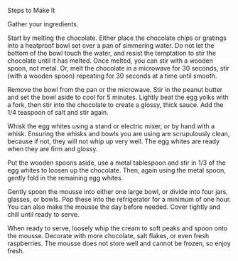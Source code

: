 Steps to Make It



Gather your ingredients.


Start by melting the chocolate. Either place the chocolate chips or gratings into a heatproof bowl set over a pan of simmering water. Do not let the bottom of the bowl touch the water, and resist the temptation to stir the chocolate until it has melted. Once melted, you can stir with a wooden spoon, not metal. Or, melt the chocolate in a microwave for 30 seconds, stir (with a wooden spoon) repeating for 30 seconds at a time until smooth. 


Remove the bowl from the pan or the microwave. Stir in the peanut butter and set the bowl aside to cool for 5 minutes. Lightly beat the egg yolks with a fork, then stir into the chocolate to create a glossy, thick sauce. Add the 1/4 teaspoon of salt and stir again. 


Whisk the egg whites using a stand or electric mixer, or by hand with a whisk. Ensuring the whisks and bowls you are using are scrupulously clean, because if not, they will not whip up very well. The egg whites are ready when they are firm and glossy. 


Put the wooden spoons aside, use a metal tablespoon and stir in 1/3 of the egg whites to loosen up the chocolate. Then, again using the metal spoon, gently fold in the remaining egg whites. 

Gently spoon the mousse into either one large bowl, or divide into four jars, glasses, or bowls. Pop these into the refrigerator for a minimum of one hour. You can also make the mousse the day before needed. Cover tightly and chill until ready to serve.

When ready to serve, loosely whip the cream to soft peaks and spoon onto the mousse. Decorate with more chocolate, salt flakes, or even fresh raspberries. The mousse does not store well and cannot be frozen, so enjoy fresh.